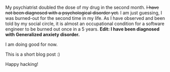 My psychiatrist doubled the 
dose of my drug in the second month. <s>I have not been diagnosed with a psychological disorder yet.</s> 
I am just guessing, I was burned-out for the second time in my life.
As I have observed and been told by my social circle, it is almost an occupational condition
for a software engineer to be burned out once in a 5 years.
**Edit: I have been diagnosed with Generalized anxiety disorder.**

I am doing good for now.

This is a short blog post :)

Happy hacking!